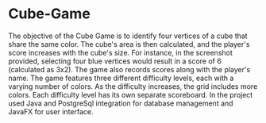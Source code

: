 # Cube-Game
The objective of the Cube Game is to identify four vertices of a cube that share the same color. The cube's area is then calculated, and the player's score increases with the cube's size. For instance, in the screenshot provided, selecting four blue vertices would result in a score of 6 (calculated as 3x2). The game also records scores along with the player's name.
The game features three different difficulty levels, each with a varying number of colors. As the difficulty increases, the grid includes more colors. Each difficulty level has its own separate scoreboard.
In the project used Java and PostgreSql integration for database management and JavaFX for user interface.
